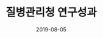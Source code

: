 ---
title:  "질병관리청 연구성과"
date:   2019-08-05
sourceUrl: https://kdca.go.kr/board/board.es?mid=a40801000000&bid=0050
---